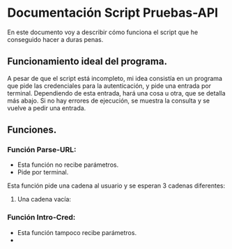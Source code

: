 # Documentación Script Pruebas-API
En este documento voy a describir cómo funciona el script que he conseguido hacer a duras penas.
## Funcionamiento ideal del programa.
A pesar de que el script está incompleto, mi idea consistía en un programa que pide las credenciales para la autenticación, y pide una entrada por terminal. Dependiendo de esta entrada, hará una cosa u otra, que se detalla más abajo. Si no hay errores de ejecución, se muestra la consulta y se vuelve a pedir una entrada.
## Funciones.
### Función Parse-URL:
- Esta función no recibe parámetros. 
- Pide  por terminal. 

Esta función pide una cadena al usuario y se esperan 3 cadenas diferentes:
1. Una cadena vacía: 

### Función Intro-Cred:
- Esta función tampoco recibe parámetros.
- 
<!--stackedit_data:
eyJoaXN0b3J5IjpbODc3ODE3ODYwLC0xNTAzNzA1ODAsODA3OT
EzNjc0LC0zMzI0NTUzNjNdfQ==
-->